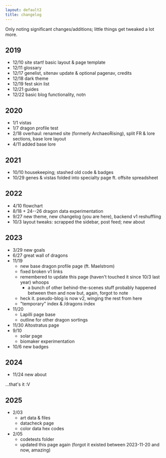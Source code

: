 ```yaml
---
layout: default2
title: changelog
---
```

Only noting significant changes/additions; little things get tweaked a lot more.

## 2019
- 12/10 site start! basic layout & page template
- 12/11 glossary
- 12/17 genelist, sitenav update & optional pagenav, credits
- 12/18 dark theme
- 12/19 fest skin list
- 12/21 guides
- 12/22 basic blog functionality, notn

## 2020
- 1/1 vistas
- 1/7 dragon profile test
- 2/18 overhaul: renamed site (formerly ArchaeoRising), split FR & lore sections, base lore layout
- 4/11 added base lore

## 2021
- 10/10 housekeeping; stashed old code & badges
- 10/29 genes & vistas folded into specialty page ft. offsite spreadsheet

## 2022
- 4/10 flowchart
- 8/18 + 24--26 dragon data experimentation
- 9/27 new theme, new changelog (you are here), backend v1 reshuffling
- 10/3 layout tweaks: scrapped the sidebar, post feed; new about

## 2023
- 3/29 new goals
- 6/27 great wall of dragons
- 11/19
	- new base dragon profile page (ft. Maelstrom)
	- fixed broken v1 links
	- remembered to update this page (haven't touched it since 10/3 last year) whoops
		- a bunch of other behind-the-scenes stuff probably happened between then and now but, again, forgot to note
	- heck it. pseudo-blog is now v2, winging the rest from here
	- "temporary" index & /dragons index
- 11/20
	- Lapilli page base
	- outline for other dragon sortings
- 11/30 Altostratus page
- 9/10
	- solar page
	- biomaker experimentation
- 10/6 new badges

## 2024
- 11/24 new about

...that's it :V

## 2025
- 2/03
	- art data & files
	- datacheck page
	- color data hex codes
- 2/05
	- codetests folder
	- updated this page again (forgot it existed between 2023-11-20 and now, amazing)